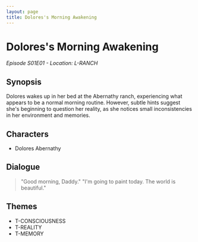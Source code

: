 ```yaml
---
layout: page
title: Dolores's Morning Awakening
---
```


# Dolores's Morning Awakening

*Episode S01E01 - Location: L-RANCH*

## Synopsis
Dolores wakes up in her bed at the Abernathy ranch, experiencing what appears to be a normal morning routine. However, subtle hints suggest she's beginning to question her reality, as she notices small inconsistencies in her environment and memories.

## Characters
- Dolores Abernathy

## Dialogue
> "Good morning, Daddy."
> "I'm going to paint today. The world is beautiful."

## Themes
- T-CONSCIOUSNESS
- T-REALITY
- T-MEMORY
